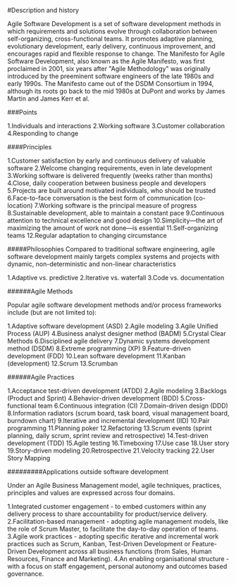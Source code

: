 #Description and history

Agile Software Development is a set of software development methods
in which requirements and solutions evolve through collaboration between self-organizing, cross-functional teams.
 It promotes adaptive planning, evolutionary development, early delivery, continuous improvement, and encourages rapid and flexible response to change.
 The Manifesto for Agile Software Development, also known as the Agile Manifesto, was first proclaimed in 2001,
 six years after "Agile Methodology" was originally introduced by the preeminent software engineers
 of the late 1980s and early 1990s. The Manifesto came out of the DSDM Consortium in 1994, 
 although its roots go back to the mid 1980s at DuPont and works by James Martin and James Kerr et al.
 
###Points
 
 1.Individuals and interactions
 2.Working software
 3.Customer collaboration
 4.Responding to change
 
####Principles

1.Customer satisfaction by early and continuous delivery of valuable software
2.Welcome changing requirements, even in late development
3.Working software is delivered frequently (weeks rather than months)
4.Close, daily cooperation between business people and developers
5.Projects are built around motivated individuals, who should be trusted
6.Face-to-face conversation is the best form of communication (co-location)
7.Working software is the principal measure of progress
8.Sustainable development, able to maintain a constant pace
9.Continuous attention to technical excellence and good design
10.Simplicity—the art of maximizing the amount of work not done—is essential
11.Self-organizing teams
12.Regular adaptation to changing circumstance
 
#####Philosophies
 Compared to traditional software engineering, agile software development mainly targets complex systems and projects with dynamic,
 non-deterministic and non-linear characteristics
 
1.Adaptive vs. predictive
2.Iterative vs. waterfall
3.Code vs. documentation

######Agile Methods

Popular agile software development methods and/or process frameworks include (but are not limited to):

1.Adaptive software development (ASD)
2.Agile modeling
3.Agile Unified Process (AUP)
4.Business analyst designer method (BADM)
5.Crystal Clear Methods
6.Disciplined agile delivery
7.Dynamic systems development method (DSDM)
8.Extreme programming (XP)
9.Feature-driven development (FDD)
10.Lean software development
11.Kanban (development)
12.Scrum
13.Scrumban
 
######Agile Practices
 
1.Acceptance test-driven development (ATDD)
2.Agile modeling
3.Backlogs (Product and Sprint)
4.Behavior-driven development (BDD)
5.Cross-functional team
6.Continuous integration (CI)
7.Domain-driven design (DDD)
8.Information radiators (scrum board, task board, visual management board, burndown chart)
9.Iterative and incremental development (IID)
10.Pair programming
11.Planning poker
12.Refactoring
13.Scrum events (sprint planning, daily scrum, sprint review and retrospective)
14.Test-driven development (TDD)
15.Agile testing
16.Timeboxing
17.Use case
18.User story
19.Story-driven modeling
20.Retrospective
21.Velocity tracking
22.User Story Mapping

#########Applications outside software development

Under an Agile Business Management model, agile techniques, practices, principles and values are expressed across four domains.

1.Integrated customer engagement - to embed customers within any delivery process to share accountability for product/service delivery.
2.Facilitation-based management - adopting agile management models, like the role of Scrum Master, to facilitate the day-to-day operation of teams.
3.Agile work practices - adopting specific iterative and incremental work practices such as Scrum, Kanban, Test-Driven Development or Feature-Driven Development across all business functions (from Sales, Human Resources, Finance and Marketing).
4.An enabling organisational structure - with a focus on staff engagement, personal autonomy and outcomes based governance.

